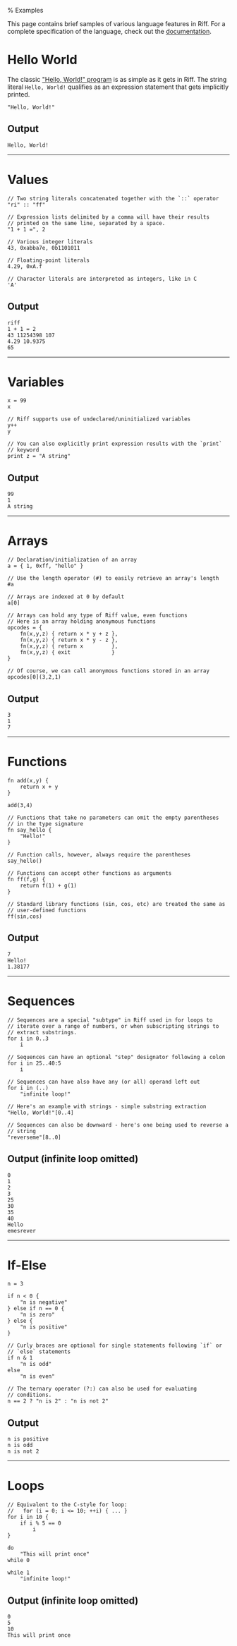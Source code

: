 % Examples

This page contains brief samples of various language features in Riff.
For a complete specification of the language, check out the
[documentation](../doc).

# Hello World

The classic ["Hello,
World!" program](https://en.wikipedia.org/wiki/%22Hello,_World!%22_program)
is as simple as it gets in Riff. The string literal `Hello, World!`
qualifies as an expression statement that gets implicitly printed.

```riff
"Hello, World!"
```

## Output

```
Hello, World!
```

---

# Values

```riff
// Two string literals concatenated together with the `::` operator
"ri" :: "ff"

// Expression lists delimited by a comma will have their results
// printed on the same line, separated by a space.
"1 + 1 =", 2

// Various integer literals
43, 0xabba7e, 0b1101011

// Floating-point literals
4.29, 0xA.f

// Character literals are interpreted as integers, like in C
'A'
```

## Output

```
riff
1 + 1 = 2
43 11254398 107
4.29 10.9375
65
```

---

# Variables

```riff
x = 99
x

// Riff supports use of undeclared/uninitialized variables
y++
y

// You can also explicitly print expression results with the `print`
// keyword
print z = "A string"
```

## Output

```
99
1
A string
```

---

# Arrays

```riff
// Declaration/initialization of an array
a = { 1, 0xff, "hello" }

// Use the length operator (#) to easily retrieve an array's length
#a

// Arrays are indexed at 0 by default
a[0]

// Arrays can hold any type of Riff value, even functions
// Here is an array holding anonymous functions
opcodes = {
    fn(x,y,z) { return x * y + z },
    fn(x,y,z) { return x * y - z },
    fn(x,y,z) { return x         },
    fn(x,y,z) { exit             }
}

// Of course, we can call anonymous functions stored in an array
opcodes[0](3,2,1)
```

## Output

```
3
1
7
```

---

# Functions

```riff
fn add(x,y) {
    return x + y
}

add(3,4)

// Functions that take no parameters can omit the empty parentheses
// in the type signature
fn say_hello {
    "Hello!"
}

// Function calls, however, always require the parentheses
say_hello()

// Functions can accept other functions as arguments
fn ff(f,g) {
    return f(1) + g(1)
}

// Standard library functions (sin, cos, etc) are treated the same as
// user-defined functions
ff(sin,cos)
```

## Output

```
7
Hello!
1.38177
```

---

# Sequences

```riff
// Sequences are a special "subtype" in Riff used in for loops to
// iterate over a range of numbers, or when subscripting strings to
// extract substrings.
for i in 0..3
    i

// Sequences can have an optional "step" designator following a colon
for i in 25..40:5
    i

// Sequences can have also have any (or all) operand left out
for i in (..)
    "infinite loop!"

// Here's an example with strings - simple substring extraction
"Hello, World!"[0..4]

// Sequences can also be downward - here's one being used to reverse a
// string
"reverseme"[8..0]
```

## Output (infinite loop omitted)

```
0
1
2
3
25
30
35
40
Hello
emesrever
```

---

# If-Else

```riff
n = 3

if n < 0 {
    "n is negative"
} else if n == 0 {
    "n is zero"
} else {
    "n is positive"
}

// Curly braces are optional for single statements following `if` or
// `else` statements
if n & 1
    "n is odd"
else
    "n is even"

// The ternary operator (?:) can also be used for evaluating
// conditions.
n == 2 ? "n is 2" : "n is not 2"
```

## Output

```
n is positive
n is odd
n is not 2
```

---

# Loops

```riff
// Equivalent to the C-style for loop:
//   for (i = 0; i <= 10; ++i) { ... }
for i in 10 {
    if i % 5 == 0
        i
}

do
    "This will print once"
while 0

while 1
    "infinite loop!"
```

## Output (infinite loop omitted)

```
0
5
10
This will print once
```
